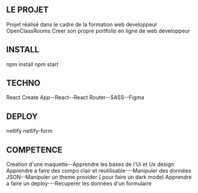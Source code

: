 ## LE PROJET 

Projet réalisé dans le cadre de la formation web developpeur OpenClassRooms
Creer son propre portfolio en ligne de web developpeur

## INSTALL

npm install 
npm start 

## TECHNO

React Create App--React--React Router--SASS--Figma

## DEPLOY
netlify
netlify-form

## COMPETENCE

Creation d'une maquette--Apprendre les bases de l'Ui et Ux design
Apprendre a faire des compo clair et reutilisable---Manipuler des données JSON--Manipuler un theme provider ( pour faire un dark mode)
Apprendre a faire un deploy---Recuperer les données d'un formulaire 
